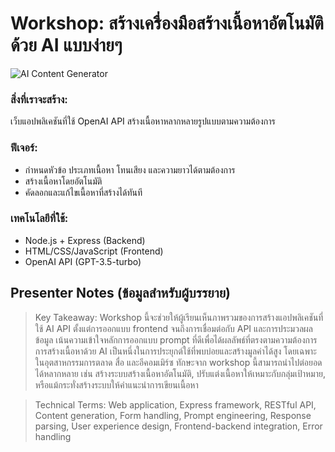 # Workshop: สร้างเครื่องมือสร้างเนื้อหาอัตโนมัติด้วย AI แบบง่ายๆ

![AI Content Generator](https://www.google.com/search?q=AI+content+generator+web+app&tbm=isch)

### สิ่งที่เราจะสร้าง:
เว็บแอปพลิเคชันที่ใช้ OpenAI API สร้างเนื้อหาหลากหลายรูปแบบตามความต้องการ

### ฟีเจอร์:
- กำหนดหัวข้อ ประเภทเนื้อหา โทนเสียง และความยาวได้ตามต้องการ
- สร้างเนื้อหาโดยอัตโนมัติ
- คัดลอกและแก้ไขเนื้อหาที่สร้างได้ทันที

### เทคโนโลยีที่ใช้:
- Node.js + Express (Backend)
- HTML/CSS/JavaScript (Frontend)
- OpenAI API (GPT-3.5-turbo)

## Presenter Notes (ข้อมูลสำหรับผู้บรรยาย)

> Key Takeaway: Workshop นี้จะช่วยให้ผู้เรียนเห็นภาพรวมของการสร้างแอปพลิเคชันที่ใช้ AI API ตั้งแต่การออกแบบ frontend จนถึงการเชื่อมต่อกับ API และการประมวลผลข้อมูล เน้นความเข้าใจหลักการออกแบบ prompt ที่ดีเพื่อได้ผลลัพธ์ที่ตรงตามความต้องการ การสร้างเนื้อหาด้วย AI เป็นหนึ่งในการประยุกต์ใช้ที่พบบ่อยและสร้างมูลค่าได้สูง โดยเฉพาะในอุตสาหกรรมการตลาด สื่อ และอีคอมเมิร์ซ ทักษะจาก workshop นี้สามารถนำไปต่อยอดได้หลากหลาย เช่น สร้างระบบสร้างเนื้อหาอัตโนมัติ, ปรับแต่งเนื้อหาให้เหมาะกับกลุ่มเป้าหมาย, หรือแม้กระทั่งสร้างระบบให้คำแนะนำการเขียนเนื้อหา

> Technical Terms: Web application, Express framework, RESTful API, Content generation, Form handling, Prompt engineering, Response parsing, User experience design, Frontend-backend integration, Error handling
